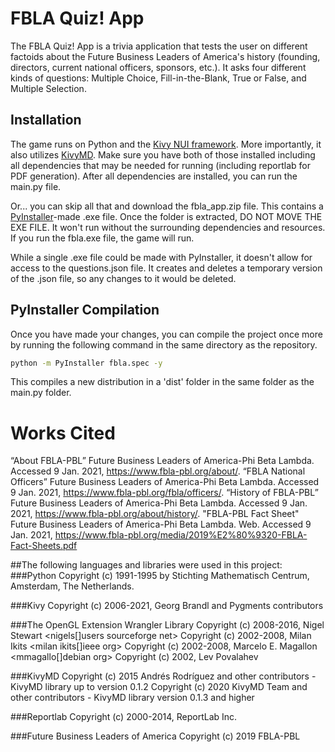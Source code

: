 # FBLA Quiz! App

The FBLA Quiz! App is a trivia application that tests the user on different factoids about the Future Business Leaders of America's history (founding, directors, current national officers, sponsors, etc.). It asks four different kinds of questions: Multiple Choice, Fill-in-the-Blank, True or False, and Multiple Selection.

## Installation

The game runs on Python and the [Kivy NUI framework](https://kivy.org/#home). More importantly, it also utilizes [KivyMD](https://github.com/kivymd/KivyMD). Make sure you have both of those installed including all dependencies that may be needed for running (including reportlab for PDF generation). After all dependencies are installed, you can run the main.py file.

Or... you can skip all that and download the fbla_app.zip file. This contains a [PyInstaller](https://www.pyinstaller.org/)-made  .exe file. Once the folder is extracted, DO NOT MOVE THE EXE FILE. It won't run without the surrounding dependencies and resources. If you run the fbla.exe file, the game will run.

While a single .exe file could be made with PyInstaller, it doesn't allow for access to the questions.json file. It creates and deletes a temporary version of the .json file, so any changes to it would be deleted.

## PyInstaller Compilation

Once you have made your changes, you can compile the project once more by running the following command in the same directory as the repository.
```bash
python -m PyInstaller fbla.spec -y
```
This compiles a new distribution in a 'dist' folder in the same folder as the main.py folder.

# Works Cited
“About FBLA-PBL” Future Business Leaders of America-Phi Beta Lambda. Accessed 9 Jan. 2021, https://www.fbla-pbl.org/about/.
“FBLA National Officers” Future Business Leaders of America-Phi Beta Lambda. Accessed 9 Jan. 2021, https://www.fbla-pbl.org/fbla/officers/.
“History of FBLA-PBL” Future Business Leaders of America-Phi Beta Lambda. Accessed 9 Jan. 2021, https://www.fbla-pbl.org/about/history/.
"FBLA-PBL Fact Sheet" Future Business Leaders of America-Phi Beta Lambda. Web. Accessed 9 Jan. 2021, https://www.fbla-pbl.org/media/2019%E2%80%9320-FBLA-Fact-Sheets.pdf

##The following languages and libraries were used in this project:
###Python 
Copyright (c) 1991-1995 by Stichting Mathematisch Centrum, Amsterdam, The Netherlands.

###Kivy
Copyright (c) 2006-2021, Georg Brandl and Pygments contributors

###The OpenGL Extension Wrangler Library
Copyright (c) 2008-2016, Nigel Stewart <nigels[]users sourceforge net>
Copyright (c) 2002-2008, Milan Ikits <milan ikits[]ieee org>
Copyright (c) 2002-2008, Marcelo E. Magallon <mmagallo[]debian org>
Copyright (c) 2002, Lev Povalahev


###KivyMD
Copyright (c) 2015 Andrés Rodríguez and other contributors - KivyMD library up to version 0.1.2
Copyright (c) 2020 KivyMD Team and other contributors - KivyMD library version 0.1.3 and higher

###Reportlab
Copyright (c) 2000-2014, ReportLab Inc.

###Future Business Leaders of America
Copyright (c) 2019 FBLA-PBL
